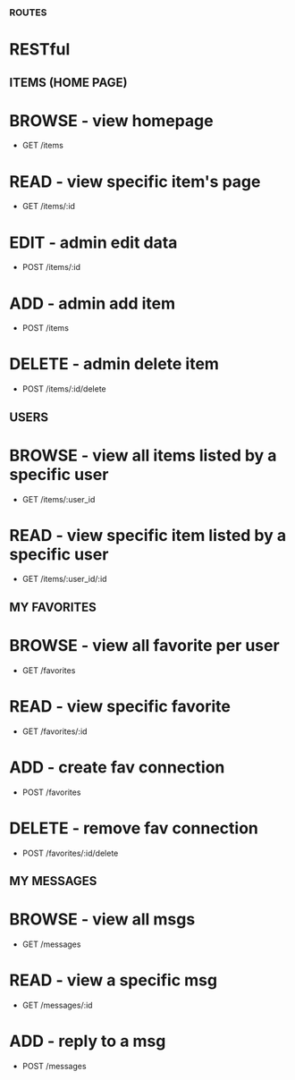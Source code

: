 ### ROUTES

# RESTful

## ITEMS (HOME PAGE)

# BROWSE - view homepage
* GET /items

# READ - view specific item's page
* GET /items/:id

# EDIT - admin edit data 
* POST /items/:id

# ADD - admin add item
* POST /items

# DELETE - admin delete item
* POST /items/:id/delete

## USERS

# BROWSE - view all items listed by a specific user
* GET  /items/:user_id 

# READ - view specific item listed by a specific user
* GET  /items/:user_id/:id 

## MY FAVORITES

# BROWSE - view all favorite per user
* GET /favorites

# READ - view specific favorite
* GET /favorites/:id

# ADD - create fav connection
* POST /favorites

# DELETE - remove fav connection
* POST /favorites/:id/delete


## MY MESSAGES

# BROWSE - view all msgs
* GET /messages

# READ - view a specific msg
* GET /messages/:id

# ADD - reply to a msg
* POST /messages
